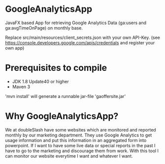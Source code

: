 # GoogleAnalyticsApp
JavaFX based App for retrieving Google Analytics Data (ga:users and ga:avgTimeOnPage) on monthly base.

Replace src/main/resources/client_secrets.json with your own API-Key. (see https://console.developers.google.com/apis/credentials and register your own app)

# Prerequisites to compile
- JDK 1.8 Update40 or higher
- Maven 3

'mvn install' will generate a runnable jar-file 'gaoffersite.jar'

# Why GoogleAnalyticsApp?
We at doubleSlash have some websites which are monitored and reported monthly by our marketing department. They use Google Analytics to get usage information and put this information in an aggregated form into powerpoint. 
If I want to have some live data or special reports in the past I have to go to the marketing and discourage them from work.
With this tool I can monitor our website everytime I want and whatever I want.





